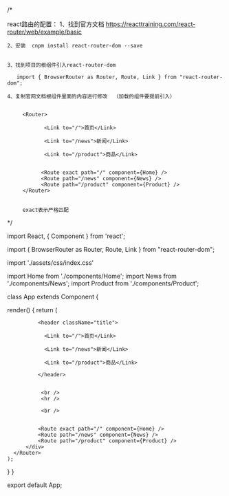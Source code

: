 
/*

  react路由的配置：
    1、找到官方文档 https://reacttraining.com/react-router/web/example/basic

    2、安装  cnpm install react-router-dom --save


    3、找到项目的根组件引入react-router-dom

       import { BrowserRouter as Router, Route, Link } from "react-router-dom";

    4、复制官网文档根组件里面的内容进行修改  （加载的组件要提前引入）


         <Router>

                <Link to="/">首页</Link>

                <Link to="/news">新闻</Link>

                <Link to="/product">商品</Link>


               <Route exact path="/" component={Home} />
               <Route path="/news" component={News} />    
               <Route path="/product" component={Product} />   
         </Router>


         exact表示严格匹配
         
*/



import React, { Component } from 'react';

import { BrowserRouter as Router, Route, Link } from "react-router-dom";


import './assets/css/index.css'

import Home from './components/Home';
import News from './components/News';
import Product from './components/Product';

class App extends Component {

  render() {
    return (
        <Router>
          <div>           

              <header className="title">
              
                <Link to="/">首页</Link>

                <Link to="/news">新闻</Link>

                <Link to="/product">商品</Link>

              </header>


               <br />
               <hr />
      
               <br />
      
      
              <Route exact path="/" component={Home} />
              <Route path="/news" component={News} />    
              <Route path="/product" component={Product} />                 
          </div>
      </Router>
    );
  }
}

export default App;
